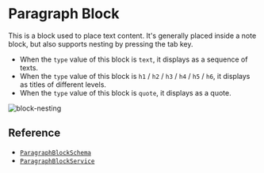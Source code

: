 # Paragraph Block

This is a block used to place text content. It's generally placed inside a note block, but also supports nesting by pressing the tab key.

- When the `type` value of this block is `text`, it displays as a sequence of texts.
- When the `type` value of this block is `h1` / `h2` / `h3` / `h4` / `h5` / `h6`, it displays as titles of different levels.
- When the `type` value of this block is `quote`, it displays as a quote.

![block-nesting](../../images/block-nesting.png)

## Reference

- [`ParagraphBlockSchema`](/api/@algogrind/blocks/variables/ParagraphBlockSchema.html)
- [`ParagraphBlockService`](/api/@algogrind/blocks/classes/ParagraphBlockService.html)
